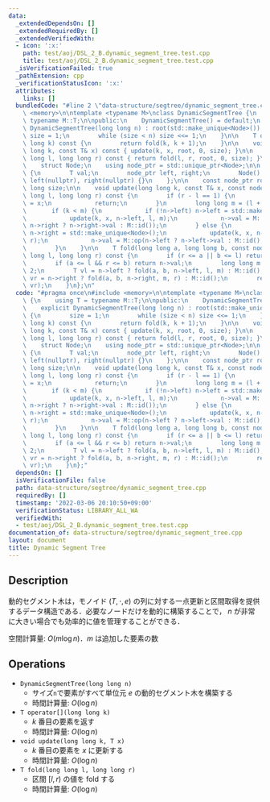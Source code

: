 ```yaml
---
data:
  _extendedDependsOn: []
  _extendedRequiredBy: []
  _extendedVerifiedWith:
  - icon: ':x:'
    path: test/aoj/DSL_2_B.dynamic_segment_tree.test.cpp
    title: test/aoj/DSL_2_B.dynamic_segment_tree.test.cpp
  _isVerificationFailed: true
  _pathExtension: cpp
  _verificationStatusIcon: ':x:'
  attributes:
    links: []
  bundledCode: "#line 2 \"data-structure/segtree/dynamic_segment_tree.cpp\"\n#include\
    \ <memory>\n\ntemplate <typename M>\nclass DynamicSegmentTree {\n    using T =\
    \ typename M::T;\n\npublic:\n    DynamicSegmentTree() = default;\n    explicit\
    \ DynamicSegmentTree(long long n) : root(std::make_unique<Node>()) {\n       \
    \ size = 1;\n        while (size < n) size <<= 1;\n    }\n\n    T operator[](long\
    \ long k) const {\n        return fold(k, k + 1);\n    }\n\n    void update(long\
    \ long k, const T& x) const { update(k, x, root, 0, size); }\n\n    T fold(long\
    \ long l, long long r) const { return fold(l, r, root, 0, size); }\n\nprivate:\n\
    \    struct Node;\n    using node_ptr = std::unique_ptr<Node>;\n\n    struct Node\
    \ {\n        T val;\n        node_ptr left, right;\n        Node() : val(M::id()),\
    \ left(nullptr), right(nullptr) {}\n    };\n\n    const node_ptr root;\n    long\
    \ long size;\n\n    void update(long long k, const T& x, const node_ptr& n, long\
    \ long l, long long r) const {\n        if (r - l == 1) {\n            n->val\
    \ = x;\n            return;\n        }\n        long long m = (l + r) / 2;\n \
    \       if (k < m) {\n            if (!n->left) n->left = std::make_unique<Node>();\n\
    \            update(k, x, n->left, l, m);\n            n->val = M::op(n->left->val,\
    \ n->right ? n->right->val : M::id());\n        } else {\n            if (!n->right)\
    \ n->right = std::make_unique<Node>();\n            update(k, x, n->right, m,\
    \ r);\n            n->val = M::op(n->left ? n->left->val : M::id(), n->right->val);\n\
    \        }\n    }\n\n    T fold(long long a, long long b, const node_ptr& n, long\
    \ long l, long long r) const {\n        if (r <= a || b <= l) return M::id();\n\
    \        if (a <= l && r <= b) return n->val;\n        long long m = (l + r) /\
    \ 2;\n        T vl = n->left ? fold(a, b, n->left, l, m) : M::id();\n        T\
    \ vr = n->right ? fold(a, b, n->right, m, r) : M::id();\n        return M::op(vl,\
    \ vr);\n    }\n};\n"
  code: "#pragma once\n#include <memory>\n\ntemplate <typename M>\nclass DynamicSegmentTree\
    \ {\n    using T = typename M::T;\n\npublic:\n    DynamicSegmentTree() = default;\n\
    \    explicit DynamicSegmentTree(long long n) : root(std::make_unique<Node>())\
    \ {\n        size = 1;\n        while (size < n) size <<= 1;\n    }\n\n    T operator[](long\
    \ long k) const {\n        return fold(k, k + 1);\n    }\n\n    void update(long\
    \ long k, const T& x) const { update(k, x, root, 0, size); }\n\n    T fold(long\
    \ long l, long long r) const { return fold(l, r, root, 0, size); }\n\nprivate:\n\
    \    struct Node;\n    using node_ptr = std::unique_ptr<Node>;\n\n    struct Node\
    \ {\n        T val;\n        node_ptr left, right;\n        Node() : val(M::id()),\
    \ left(nullptr), right(nullptr) {}\n    };\n\n    const node_ptr root;\n    long\
    \ long size;\n\n    void update(long long k, const T& x, const node_ptr& n, long\
    \ long l, long long r) const {\n        if (r - l == 1) {\n            n->val\
    \ = x;\n            return;\n        }\n        long long m = (l + r) / 2;\n \
    \       if (k < m) {\n            if (!n->left) n->left = std::make_unique<Node>();\n\
    \            update(k, x, n->left, l, m);\n            n->val = M::op(n->left->val,\
    \ n->right ? n->right->val : M::id());\n        } else {\n            if (!n->right)\
    \ n->right = std::make_unique<Node>();\n            update(k, x, n->right, m,\
    \ r);\n            n->val = M::op(n->left ? n->left->val : M::id(), n->right->val);\n\
    \        }\n    }\n\n    T fold(long long a, long long b, const node_ptr& n, long\
    \ long l, long long r) const {\n        if (r <= a || b <= l) return M::id();\n\
    \        if (a <= l && r <= b) return n->val;\n        long long m = (l + r) /\
    \ 2;\n        T vl = n->left ? fold(a, b, n->left, l, m) : M::id();\n        T\
    \ vr = n->right ? fold(a, b, n->right, m, r) : M::id();\n        return M::op(vl,\
    \ vr);\n    }\n};"
  dependsOn: []
  isVerificationFile: false
  path: data-structure/segtree/dynamic_segment_tree.cpp
  requiredBy: []
  timestamp: '2022-03-06 20:10:50+09:00'
  verificationStatus: LIBRARY_ALL_WA
  verifiedWith:
  - test/aoj/DSL_2_B.dynamic_segment_tree.test.cpp
documentation_of: data-structure/segtree/dynamic_segment_tree.cpp
layout: document
title: Dynamic Segment Tree
---
```


## Description

動的セグメント木は，モノイド $(T, \cdot, e)$ の列に対する一点更新と区間取得を提供するデータ構造である．必要なノードだけを動的に構築することで， $n$ が非常に大きい場合でも効率的に値を管理することができる．

空間計算量: $O(m\log n)$．$m$ は追加した要素の数

## Operations

- `DynamicSegmentTree(long long n)`
    - サイズ`n`で要素がすべて単位元 $e$ の動的セグメント木を構築する
    - 時間計算量: $O(\log n)$
- `T operator[](long long k)`
    - $k$ 番目の要素を返す
    - 時間計算量: $O(\log n)$
- `void update(long long k, T x)`
    - $k$ 番目の要素を $x$ に更新する
    - 時間計算量: $O(\log n)$
- `T fold(long long l, long long r)`
    - 区間 $[l, r)$ の値を fold する
    - 時間計算量: $O(\log n)$